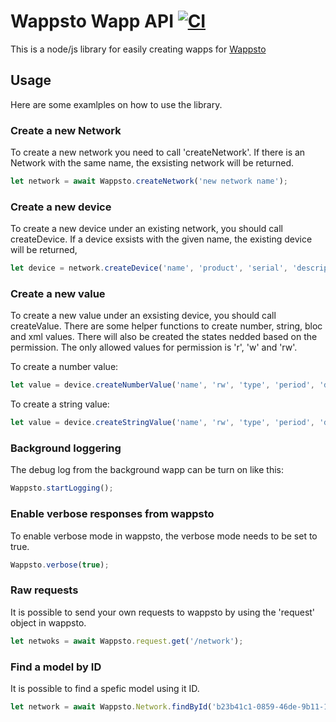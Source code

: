 # Wappsto Wapp API [![CI](https://github.com/Wappsto/wappsto-wapp/actions/workflows/main.yml/badge.svg)](https://github.com/Wappsto/wappsto-wapp/actions/workflows/main.yml)

This is a node/js library for easily creating wapps for [Wappsto](https://wappsto.com)

## Usage

Here are some examlples on how to use the library.

### Create a new Network

To create a new network you need to call 'createNetwork'. If there is an Network with the same name, the exsisting network will be returned.

```javascript
let network = await Wappsto.createNetwork('new network name');
```

### Create a new device

To create a new device under an existing network, you should call createDevice. If a device exsists with the given name, the existing device will be returned,

```javascript
let device = network.createDevice('name', 'product', 'serial', 'description', 'protocol', 'communication', 'version', 'manufacturer');
```

### Create a new value

To create a new value under an exsisting device, you should call createValue. There are some helper functions to create number, string, bloc and xml values.
There will also be created the states nedded based on the permission. The only allowed values for permission is 'r', 'w' and 'rw'.

To create a number value:

```javascript
let value = device.createNumberValue('name', 'rw', 'type', 'period', 'delta', 0, 10, 1, 'unit', 'si_conversion');
```

To create a string value:

```javascript
let value = device.createStringValue('name', 'rw', 'type', 'period', 'delta', 10, 'encoding');
```


### Background loggering

The debug log from the background wapp can be turn on like this:

```javascript
Wappsto.startLogging();
```

### Enable verbose responses from wappsto

To enable verbose mode in wappsto, the verbose mode needs to be set to true.

```javascript
Wappsto.verbose(true);
```

### Raw requests

It is possible to send your own requests to wappsto by using the 'request' object in wappsto.

```javascript
let netwoks = await Wappsto.request.get('/network');
```

### Find a model by ID

It is possible to find a spefic model using it ID.

```javascript
let network = await Wappsto.Network.findById('b23b41c1-0859-46de-9b11-128c6d44df72');
```
